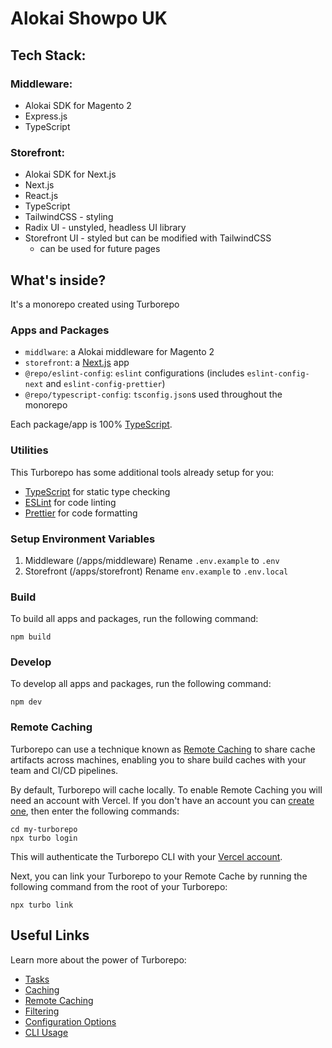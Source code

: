 # Alokai Showpo UK

## Tech Stack:

### Middleware:

- Alokai SDK for Magento 2
- Express.js
- TypeScript

### Storefront:

- Alokai SDK for Next.js
- Next.js
- React.js
- TypeScript
- TailwindCSS - styling
- Radix UI - unstyled, headless UI library
- Storefront UI - styled but can be modified with TailwindCSS
  - can be used for future pages

## What's inside?

It's a monorepo created using Turborepo

### Apps and Packages

- `middlware`: a Alokai middleware for Magento 2
- `storefront`: a [Next.js](https://nextjs.org/) app
- `@repo/eslint-config`: `eslint` configurations (includes `eslint-config-next` and `eslint-config-prettier`)
- `@repo/typescript-config`: `tsconfig.json`s used throughout the monorepo

Each package/app is 100% [TypeScript](https://www.typescriptlang.org/).

### Utilities

This Turborepo has some additional tools already setup for you:

- [TypeScript](https://www.typescriptlang.org/) for static type checking
- [ESLint](https://eslint.org/) for code linting
- [Prettier](https://prettier.io) for code formatting

### Setup Environment Variables

1. Middleware (/apps/middleware)
   Rename `.env.example` to `.env`
2. Storefront (/apps/storefront)
   Rename `env.example` to `.env.local`

### Build

To build all apps and packages, run the following command:

```
npm build
```

### Develop

To develop all apps and packages, run the following command:

```
npm dev
```

### Remote Caching

Turborepo can use a technique known as [Remote Caching](https://turbo.build/repo/docs/core-concepts/remote-caching) to share cache artifacts across machines, enabling you to share build caches with your team and CI/CD pipelines.

By default, Turborepo will cache locally. To enable Remote Caching you will need an account with Vercel. If you don't have an account you can [create one](https://vercel.com/signup), then enter the following commands:

```
cd my-turborepo
npx turbo login
```

This will authenticate the Turborepo CLI with your [Vercel account](https://vercel.com/docs/concepts/personal-accounts/overview).

Next, you can link your Turborepo to your Remote Cache by running the following command from the root of your Turborepo:

```
npx turbo link
```

## Useful Links

Learn more about the power of Turborepo:

- [Tasks](https://turbo.build/repo/docs/core-concepts/monorepos/running-tasks)
- [Caching](https://turbo.build/repo/docs/core-concepts/caching)
- [Remote Caching](https://turbo.build/repo/docs/core-concepts/remote-caching)
- [Filtering](https://turbo.build/repo/docs/core-concepts/monorepos/filtering)
- [Configuration Options](https://turbo.build/repo/docs/reference/configuration)
- [CLI Usage](https://turbo.build/repo/docs/reference/command-line-reference)
